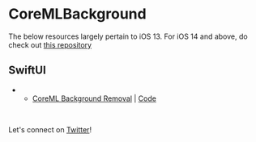 # CoreMLBackground

The below resources largely pertain to iOS 13. For iOS 14 and above, do check out [this repository](https://github.com/anupamchugh/iOS14-Resources)

## SwiftUI

* * [CoreML Background Removal](https://betterprogramming.pub/coreml-image-segmentation-background-remove-ca11e6f6a083) | [Code](https://github.com/anupamchugh/iowncode/tree/master/CoreMLBackgroundChangeSwiftUI)

</br>

Let's connect on [Twitter](https://twitter.com/chughanupam)!

</a>










